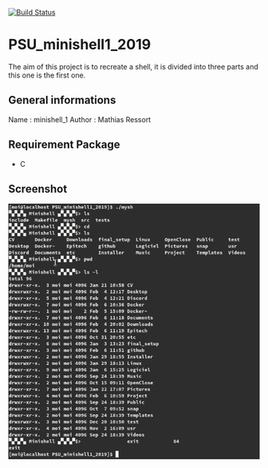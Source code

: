 [![Build Status](https://api.travis-ci.com/Ydos2/PSU_minishell1_2019.svg?branch=master)](https://api.travis-ci.com/Ydos2/PSU_minishell1_2019)

 # PSU_minishell1_2019
The aim of this project is to recreate a shell, it is divided into three parts and this one is the first one.

## General informations
Name : minishell_1
Author : Mathias Ressort

## Requirement Package
* C

## Screenshot
![screenshot](https://github.com/Ydos2/PSU_minishell1_2019/blob/master/Pictures/Screenshot_1.png)